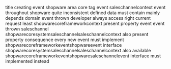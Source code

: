title creating event shopware area core tag event saleschannelcontext event throughout shopware quite inconsistent defined data must contain mainly depends domain event thrown developer always access right current request least shopwarecoreframeworkcontext present property event event thrown saleschannel shopwarecoresystemsaleschannelsaleschannelcontext also present property consequence every new event must implement shopwarecoreframeworkeventshopwareevent interface shopwarecoresystemsaleschannelsaleschannelcontext also available shopwarecoreframeworkeventshopwaresaleschannelevent interface must implemented instead